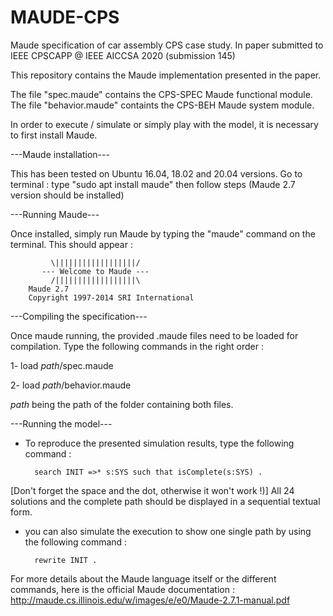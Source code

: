 # MAUDE-CPS
Maude specification of car assembly CPS case study. In paper submitted to IEEE CPSCAPP @ IEEE AICCSA 2020 (submission 145)

This repository contains the Maude implementation presented in the paper.


The file "spec.maude" contains the CPS-SPEC Maude functional module.
The file "behavior.maude" containts the CPS-BEH Maude system module.

In order to execute / simulate or simply play with the model, it is necessary to first install Maude.


---Maude installation---

This has been tested on Ubuntu 16.04, 18.02 and 20.04 versions.
Go to terminal : type "sudo apt install maude" then follow steps (Maude 2.7 version should be installed)



---Running Maude---

Once installed, simply run Maude by typing the "maude" command on the terminal.
This should appear : 

		     \||||||||||||||||||/
		   --- Welcome to Maude ---
		     /||||||||||||||||||\
	    Maude 2.7
	    Copyright 1997-2014 SRI International


---Compiling the specification---

Once maude running, the provided .maude files need to be loaded for compilation.
Type the following commands in the right order :

1- load *path*/spec.maude

2- load *path*/behavior.maude

*path* being the path of the folder containing both files.



---Running the model---

* To reproduce the presented simulation results, type the following command :

        search INIT =>* s:SYS such that isComplete(s:SYS) .  
        
[Don't forget the space and the dot, otherwise it won't work !)]
All 24 solutions and the complete path should be displayed in a sequential textual form.

* you can also simulate the execution to show one single path by using the following command :

        rewrite INIT .

For more details about the Maude language itself or the different commands, here is the official Maude documentation : http://maude.cs.illinois.edu/w/images/e/e0/Maude-2.7.1-manual.pdf

